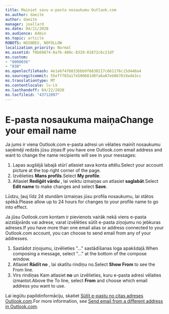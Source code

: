 ```yaml
---
title: Mainiet savu e-pasta nosaukumu Outlook.com
ms.author: daeite
author: daeite
manager: joallard
ms.date: 04/21/2020
ms.audience: Admin
ms.topic: article
ROBOTS: NOINDEX, NOFOLLOW
localization_priority: Normal
ms.assetid: f0b69874-8a7b-480c-8329-01872c6c21df
ms.custom:
- "8000036"
- "838"
ms.openlocfilehash: 4e1e6f476833bbb9f6830217c661176c15d440a4
ms.sourcegitcommit: 55eff703a17e500681d8fa6a87eb067019ade3cc
ms.translationtype: MT
ms.contentlocale: lv-LV
ms.lasthandoff: 04/22/2020
ms.locfileid: "43712897"
---
```

# <a name="change-your-email-name"></a><span data-ttu-id="59bea-102">E-pasta nosaukuma maiņa</span><span class="sxs-lookup"><span data-stu-id="59bea-102">Change your email name</span></span>

<span data-ttu-id="59bea-103">Ja jums ir viena Outlook.com e-pasta adresi un vēlaties mainīt nosaukumu saņēmēji redzēs jūsu ziņas:</span><span class="sxs-lookup"><span data-stu-id="59bea-103">If you have one Outlook.com email address and want to change the name recipients will see in your messages:</span></span>
  
1. <span data-ttu-id="59bea-104">Lapas augšējā labajā stūrī atlasiet sava konta attēlu.</span><span class="sxs-lookup"><span data-stu-id="59bea-104">Select your account picture at the top right corner of the page.</span></span>
2. <span data-ttu-id="59bea-105">Izvēlieties **Mans profils**.</span><span class="sxs-lookup"><span data-stu-id="59bea-105">Select **My profile**.</span></span>
3. <span data-ttu-id="59bea-106">Atlasiet **Rediģēt vārdu** , lai veiktu izmaiņas un atlasiet **saglabāt**.</span><span class="sxs-lookup"><span data-stu-id="59bea-106">Select **Edit name** to make changes and select **Save**.</span></span>

<span data-ttu-id="59bea-107">Lūdzu, ļauj līdz 24 stundām izmaiņas jūsu profila nosaukumu, lai stātos spēkā.</span><span class="sxs-lookup"><span data-stu-id="59bea-107">Please allow up to 24 hours for changes to your profile name to go into effect.</span></span>
  
<span data-ttu-id="59bea-108">Ja jūsu Outlook.com kontam ir pievienots vairāk nekā viens e-pasta aizstājvārds vai adrese, varat izvēlēties sūtīt e-pasta ziņojumu no jebkuras adreses.</span><span class="sxs-lookup"><span data-stu-id="59bea-108">If you have more than one email alias or address connected to your Outlook.com account, you can choose to send email from any of your addresses.</span></span>
  
1. <span data-ttu-id="59bea-109">Sastādot ziņojumu, izvēlieties "..." sastādīšanas loga apakšdaļā.</span><span class="sxs-lookup"><span data-stu-id="59bea-109">When composing a message, select "..." at the bottom of the compose window.</span></span>
1. <span data-ttu-id="59bea-110">Atlasiet **Rādīt no** , lai skatītu rindiņu no.</span><span class="sxs-lookup"><span data-stu-id="59bea-110">Select **Show From** to see the From line.</span></span>
1. <span data-ttu-id="59bea-111">Virs rindiņas Kam atlasiet **no** un izvēlieties, kuru e-pasta adresi vēlaties izmantot.</span><span class="sxs-lookup"><span data-stu-id="59bea-111">Above the To line, select **From** and choose which email address you want to use.</span></span>

<span data-ttu-id="59bea-112">Lai iegūtu papildinformāciju, skatiet [Sūtīt e-pastu no citas adreses Outlook.com](https://support.office.com/article/ccba89cb-141c-4a36-8c56-6d16a8556d2e?wt.mc_id=Office_Outlook_com_Alchemy).</span><span class="sxs-lookup"><span data-stu-id="59bea-112">For more information, see [Send email from a different address in Outlook.com](https://support.office.com/article/ccba89cb-141c-4a36-8c56-6d16a8556d2e?wt.mc_id=Office_Outlook_com_Alchemy).</span></span>